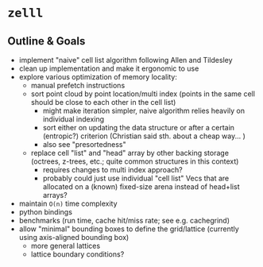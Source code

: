 # `zelll`

## Outline & Goals
- implement "naive" cell list algorithm following Allen and Tildesley
- clean up implementation and make it ergonomic to use
- explore various optimization of memory locality:
    * manual prefetch instructions
    * sort point cloud by point location/multi index (points in the same cell should be close to each other in the cell list)
        - might make iteration simpler, naive algorithm relies heavily on individual indexing
        - sort either on updating the data structure or after a certain (entropic?) criterion (Christian said sth. about a cheap way...  )
        - also see "presortedness"
    * replace cell "list" and "head" array by other backing storage (octrees, z-trees, etc.; quite common structures in this context)
        - requires changes to multi index approach?
        - probably could just use individual "cell list" Vecs that are allocated on a (known) fixed-size arena instead of head+list arrays?
- maintain `O(n)` time complexity
- python bindings
- benchmarks (run time, cache hit/miss rate; see e.g. cachegrind)
- allow "minimal" bounding boxes to define the grid/lattice (currently using axis-aligned bounding box)
    * more general lattices
    * lattice boundary conditions?
    
